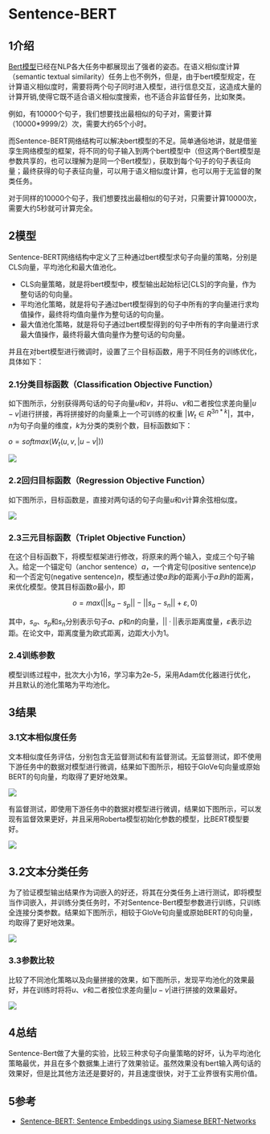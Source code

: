 # Sentence-BERT
## 1介绍
[Bert模型](https://paddlepedia.readthedocs.io/en/latest/tutorials/pretrain_model/bert.html#)已经在NLP各大任务中都展现出了强者的姿态。在语义相似度计算（semantic textual similarity）任务上也不例外，但是，由于bert模型规定，在计算语义相似度时，需要将两个句子同时进入模型，进行信息交互，这造成大量的计算开销,使得它既不适合语义相似度搜索，也不适合非监督任务，比如聚类。

例如，有10000个句子，我们想要找出最相似的句子对，需要计算（10000*9999/2）次，需要大约65个小时。

而Sentence-BERT网络结构可以解决bert模型的不足。简单通俗地讲，就是借鉴孪生网络模型的框架，将不同的句子输入到两个bert模型中（但这两个Bert模型是参数共享的，也可以理解为是同一个Bert模型），获取到每个句子的句子表征向量；最终获得的句子表征向量，可以用于语义相似度计算，也可以用于无监督的聚类任务。

对于同样的10000个句子，我们想要找出最相似的句子对，只需要计算10000次，需要大约5秒就可计算完全。

## 2模型
Sentence-BERT网络结构中定义了三种通过bert模型求句子向量的策略，分别是CLS向量，平均池化和最大值池化。
- CLS向量策略，就是将bert模型中，模型输出起始标记[CLS]的字向量，作为整句话的句向量。
- 平均池化策略，就是将句子通过bert模型得到的句子中所有的字向量进行求均值操作，最终将均值向量作为整句话的句向量。
- 最大值池化策略，就是将句子通过bert模型得到的句子中所有的字向量进行求最大值操作，最终将最大值向量作为整句话的句向量。

并且在对bert模型进行微调时，设置了三个目标函数，用于不同任务的训练优化，具体如下：

### 2.1分类目标函数（Classification Objective Function）
如下图所示，分别获得两句话的句子向量$u$和$v$，并将$u$、$v$和二者按位求差向量$|u-v|$进行拼接，再将拼接好的向量乘上一个可训练的权重 $|W_{t} \in R^{3n * k}|$，其中，$n$为句子向量的维度，$k$为分类的类别个数，目标函数如下：

$o=softmax(W_{t}(u,v,|u-v|))$

![](../../images/natural_language_processing/Sentence-Bert/sentence_bert_1.png)

### 2.2回归目标函数（Regression Objective Function）
如下图所示，目标函数是，直接对两句话的句子向量$u$和$v$计算余弦相似度。

![](../../images/natural_language_processing/Sentence-Bert/sentence_bert_2.png)

### 2.3三元目标函数（Triplet Objective Function）

在这个目标函数下，将模型框架进行修改，将原来的两个输入，变成三个句子输入。给定一个锚定句（anchor sentence）$a$，一个肯定句(positive sentence)$p$和一个否定句(negative sentence)$n$，模型通过使$a到p$的距离小于$a到n$的距离，来优化模型。使其目标函数$o$最小，即

$$o=max(||s_{a}-s_{p}||-||s_{a}-s_{n}||+\varepsilon,0)$$

其中，$s_{a}$、$s_{p}$和$s_{n}$分别表示句子$a$、$p$和$n$的向量，$||·||$表示距离度量，$\varepsilon$表示边距。在论文中，距离度量为欧式距离，边距大小为1。

### 2.4训练参数
模型训练过程中，批次大小为16，学习率为2e-5，采用Adam优化器进行优化，并且默认的池化策略为平均池化。

## 3结果
### 3.1文本相似度任务
文本相似度任务评估，分别包含无监督测试和有监督测试。无监督测试，即不使用下游任务中的数据对模型进行微调，结果如下图所示，相较于GloVe句向量或原始BERT的句向量，均取得了更好地效果。

![](../../images/natural_language_processing/Sentence-Bert/sentence_bert_3.png)

有监督测试，即使用下游任务中的数据对模型进行微调，结果如下图所示，可以发现有监督效果更好，并且采用Roberta模型初始化参数的模型，比BERT模型要好。

![](../../images/natural_language_processing/Sentence-Bert/sentence_bert_4.png)

## 3.2文本分类任务
为了验证模型输出结果作为词嵌入的好还，将其在分类任务上进行测试，即将模型当作词嵌入，并训练分类任务时，不对Sentence-Bert模型参数进行训练，只训练全连接分类参数。结果如下图所示，相较于GloVe句向量或原始BERT的句向量，均取得了更好地效果。

![](../../images/natural_language_processing/Sentence-Bert/sentence_bert_5.png)

### 3.3参数比较
比较了不同池化策略以及向量拼接的效果，如下图所示，发现平均池化的效果最好，并在训练时将将$u$、$v$和二者按位求差向量$|u-v|$进行拼接的效果最好。

![](../../images/natural_language_processing/Sentence-Bert/sentence_bert_6.png)

## 4总结
Sentence-Bert做了大量的实验，比较三种求句子向量策略的好坏，认为平均池化策略最优，并且在多个数据集上进行了效果验证。虽然效果没有bert输入两句话的效果好，但是比其他方法还是要好的，并且速度很快，对于工业界很有实用价值。

## 5参考
- [Sentence-BERT: Sentence Embeddings using Siamese BERT-Networks](https://arxiv.org/pdf/1908.10084.pdf)